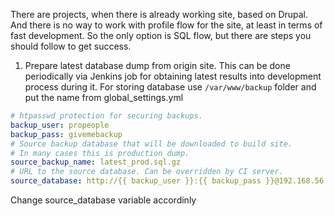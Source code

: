 There are projects, when there is already working site, based on Drupal.
And there is no way to work with profile flow for the site, at least in terms of fast development.
So the only option is SQL flow, but there are steps you should follow to get success.

1. Prepare latest database dump from origin site. This can be done periodically via Jenkins job for obtaining latest results into development process during it.
For storing database use ```/var/www/backup``` folder and put the name from global_settings.yml

```yml
# htpasswd protection for securing backups.
backup_user: propeople
backup_pass: givemebackup
# Source backup database that will be downloaded to build site.
# In many cases this is production dump.
source_backup_name: latest_prod.sql.gz
# URL to the source database. Can be overridden by CI server.
source_database: http://{{ backup_user }}:{{ backup_pass }}@192.168.56.132/backup/{{ source_backup_name }}
```
Change source_database variable accordinly 